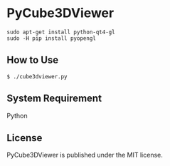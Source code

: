 PyCube3DViewer
==============

```
sudo apt-get install python-qt4-gl
sudo -H pip install pyopengl
```

## How to Use

```
$ ./cube3dviewer.py
```

## System Requirement
Python  


## License
PyCube3DViewer is published under the MIT license.  